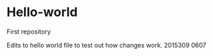 # Hello-world
First repository

Edits to hello world file to test out how changes work.  2015309 0607
